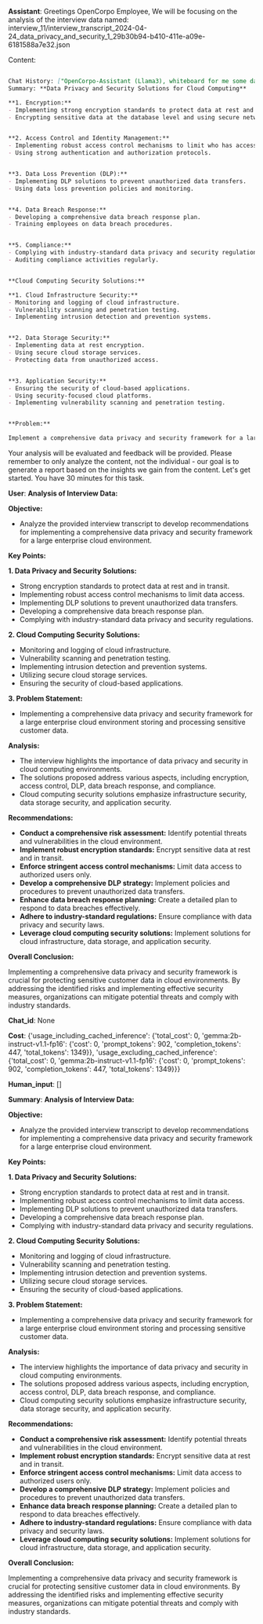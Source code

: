 **Assistant**: Greetings OpenCorpo Employee, We will be focusing on the analysis of the interview data named: interview_11/interview_transcript_2024-04-24_data_privacy_and_security_1_29b30b94-b410-411e-a09e-6181588a7e32.json 


 Content: 

 ```md

 Chat History: ["OpenCorpo-Assistant (Llama3), whiteboard for me some data privacy and security. Propose a solution for cloud computing. I will evaluate your answers and give my feedback, then propose a problem to you. You will answer and I will evaluate. Let's now begin. You have 30 minutes.", '**Data Privacy and Security Solutions for Cloud Computing**\n\n**1. Encryption:**\n- Implementing strong encryption standards to protect data at rest and in transit.\n- Encrypting sensitive data at the database level and using secure network protocols.\n\n\n**2. Access Control and Identity Management:**\n- Implementing robust access control mechanisms to limit who has access to data.\n- Using strong authentication and authorization protocols.\n\n\n**3. Data Loss Prevention (DLP):**\n- Implementing DLP solutions to prevent unauthorized data transfers.\n- Using data loss prevention policies and monitoring.\n\n\n**4. Data Breach Response:**\n- Developing a comprehensive data breach response plan.\n- Training employees on data breach procedures.\n\n\n**5. Compliance:**\n- Complying with industry-standard data privacy and security regulations.\n- Auditing compliance activities regularly.\n\n\n**Cloud Computing Security Solutions:**\n\n**1. Cloud Infrastructure Security:**\n- Monitoring and logging of cloud infrastructure.\n- Vulnerability scanning and penetration testing.\n- Implementing intrusion detection and prevention systems.\n\n\n**2. Data Storage Security:**\n- Implementing data at rest encryption.\n- Using secure cloud storage services.\n- Protecting data from unauthorized access.\n\n\n**3. Application Security:**\n- Ensuring the security of cloud-based applications.\n- Using security-focused cloud platforms.\n- Implementing vulnerability scanning and penetration testing.\n\n\n**Problem:**\n\nImplement a comprehensive data privacy and security framework for a large enterprise cloud environment that stores and processes sensitive customer data.'] 
 Summary: **Data Privacy and Security Solutions for Cloud Computing**

**1. Encryption:**
- Implementing strong encryption standards to protect data at rest and in transit.
- Encrypting sensitive data at the database level and using secure network protocols.


**2. Access Control and Identity Management:**
- Implementing robust access control mechanisms to limit who has access to data.
- Using strong authentication and authorization protocols.


**3. Data Loss Prevention (DLP):**
- Implementing DLP solutions to prevent unauthorized data transfers.
- Using data loss prevention policies and monitoring.


**4. Data Breach Response:**
- Developing a comprehensive data breach response plan.
- Training employees on data breach procedures.


**5. Compliance:**
- Complying with industry-standard data privacy and security regulations.
- Auditing compliance activities regularly.


**Cloud Computing Security Solutions:**

**1. Cloud Infrastructure Security:**
- Monitoring and logging of cloud infrastructure.
- Vulnerability scanning and penetration testing.
- Implementing intrusion detection and prevention systems.


**2. Data Storage Security:**
- Implementing data at rest encryption.
- Using secure cloud storage services.
- Protecting data from unauthorized access.


**3. Application Security:**
- Ensuring the security of cloud-based applications.
- Using security-focused cloud platforms.
- Implementing vulnerability scanning and penetration testing.


**Problem:**

Implement a comprehensive data privacy and security framework for a large enterprise cloud environment that stores and processes sensitive customer data. 
``` 


 Your analysis will be evaluated and feedback will be provided. Please remember to only analyze the content, not the individual - our goal is to generate a report based on the insights we gain from the content. Let's get started. You have 30 minutes for this task.

**User**: **Analysis of Interview Data:**

**Objective:**
- Analyze the provided interview transcript to develop recommendations for implementing a comprehensive data privacy and security framework for a large enterprise cloud environment.

**Key Points:**

**1. Data Privacy and Security Solutions:**

- Strong encryption standards to protect data at rest and in transit.
- Implementing robust access control mechanisms to limit data access.
- Implementing DLP solutions to prevent unauthorized data transfers.
- Developing a comprehensive data breach response plan.
- Complying with industry-standard data privacy and security regulations.

**2. Cloud Computing Security Solutions:**

- Monitoring and logging of cloud infrastructure.
- Vulnerability scanning and penetration testing.
- Implementing intrusion detection and prevention systems.
- Utilizing secure cloud storage services.
- Ensuring the security of cloud-based applications.

**3. Problem Statement:**

- Implementing a comprehensive data privacy and security framework for a large enterprise cloud environment storing and processing sensitive customer data.

**Analysis:**

* The interview highlights the importance of data privacy and security in cloud computing environments.
* The solutions proposed address various aspects, including encryption, access control, DLP, data breach response, and compliance.
* Cloud computing security solutions emphasize infrastructure security, data storage security, and application security.

**Recommendations:**

* **Conduct a comprehensive risk assessment:** Identify potential threats and vulnerabilities in the cloud environment.
* **Implement robust encryption standards:** Encrypt sensitive data at rest and in transit.
* **Enforce stringent access control mechanisms:** Limit data access to authorized users only.
* **Develop a comprehensive DLP strategy:** Implement policies and procedures to prevent unauthorized data transfers.
* **Enhance data breach response planning:** Create a detailed plan to respond to data breaches effectively.
* **Adhere to industry-standard regulations:** Ensure compliance with data privacy and security laws.
* **Leverage cloud computing security solutions:** Implement solutions for cloud infrastructure, data storage, and application security.

**Overall Conclusion:**

Implementing a comprehensive data privacy and security framework is crucial for protecting sensitive customer data in cloud environments. By addressing the identified risks and implementing effective security measures, organizations can mitigate potential threats and comply with industry standards.

**Chat_id**: None

**Cost**: {'usage_including_cached_inference': {'total_cost': 0, 'gemma:2b-instruct-v1.1-fp16': {'cost': 0, 'prompt_tokens': 902, 'completion_tokens': 447, 'total_tokens': 1349}}, 'usage_excluding_cached_inference': {'total_cost': 0, 'gemma:2b-instruct-v1.1-fp16': {'cost': 0, 'prompt_tokens': 902, 'completion_tokens': 447, 'total_tokens': 1349}}}

**Human_input**: []

**Summary**: **Analysis of Interview Data:**

**Objective:**
- Analyze the provided interview transcript to develop recommendations for implementing a comprehensive data privacy and security framework for a large enterprise cloud environment.

**Key Points:**

**1. Data Privacy and Security Solutions:**

- Strong encryption standards to protect data at rest and in transit.
- Implementing robust access control mechanisms to limit data access.
- Implementing DLP solutions to prevent unauthorized data transfers.
- Developing a comprehensive data breach response plan.
- Complying with industry-standard data privacy and security regulations.

**2. Cloud Computing Security Solutions:**

- Monitoring and logging of cloud infrastructure.
- Vulnerability scanning and penetration testing.
- Implementing intrusion detection and prevention systems.
- Utilizing secure cloud storage services.
- Ensuring the security of cloud-based applications.

**3. Problem Statement:**

- Implementing a comprehensive data privacy and security framework for a large enterprise cloud environment storing and processing sensitive customer data.

**Analysis:**

* The interview highlights the importance of data privacy and security in cloud computing environments.
* The solutions proposed address various aspects, including encryption, access control, DLP, data breach response, and compliance.
* Cloud computing security solutions emphasize infrastructure security, data storage security, and application security.

**Recommendations:**

* **Conduct a comprehensive risk assessment:** Identify potential threats and vulnerabilities in the cloud environment.
* **Implement robust encryption standards:** Encrypt sensitive data at rest and in transit.
* **Enforce stringent access control mechanisms:** Limit data access to authorized users only.
* **Develop a comprehensive DLP strategy:** Implement policies and procedures to prevent unauthorized data transfers.
* **Enhance data breach response planning:** Create a detailed plan to respond to data breaches effectively.
* **Adhere to industry-standard regulations:** Ensure compliance with data privacy and security laws.
* **Leverage cloud computing security solutions:** Implement solutions for cloud infrastructure, data storage, and application security.

**Overall Conclusion:**

Implementing a comprehensive data privacy and security framework is crucial for protecting sensitive customer data in cloud environments. By addressing the identified risks and implementing effective security measures, organizations can mitigate potential threats and comply with industry standards.


